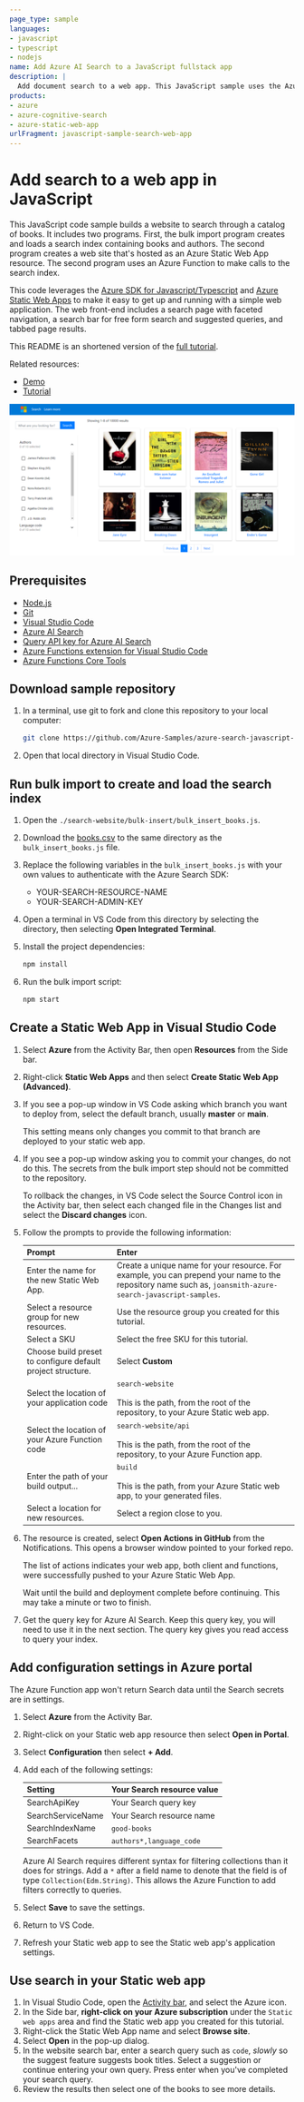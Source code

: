 ```yaml
---
page_type: sample
languages:
- javascript
- typescript
- nodejs
name: Add Azure AI Search to a JavaScript fullstack app
description: | 
  Add document search to a web app. This JavaScript sample uses the Azure SDK to create, load, and query the index.
products:
- azure
- azure-cognitive-search
- azure-static-web-app
urlFragment: javascript-sample-search-web-app
---
```


# Add search to a web app in JavaScript

This JavaScript code sample builds a website to search through a catalog of books. It includes two programs. First, the bulk import program creates and loads a search index containing books and authors. The second program creates a web site that's hosted as an Azure Static Web App resource. The second program uses an Azure Function to make calls to the search index.

This code leverages the [Azure SDK for Javascript/Typescript](https://github.com/Azure/azure-sdk-for-js/tree/master/sdk/search/search-documents/) and [Azure Static Web Apps](https://aka.ms/swadocs) to make it easy to get up and running with a simple web application. The web front-end includes a search page with faceted navigation, a search bar for free form search and suggested queries, and tabbed page results.

This README is an shortened version of the [full tutorial](https://aka.ms/search-website-tutorial). 

Related resources:

* [Demo](https://victorious-beach-0ab88b51e.azurestaticapps.net/)
* [Tutorial](https://aka.ms/search-website-tutorial)

![Screenshot of sample web app](./docs/images/web-app.png)

## Prerequisites

* [Node.js](https://nodejs.org/)
* [Git](https://git-scm.com/downloads)
* [Visual Studio Code](https://code.visualstudio.com/Download)
* [Azure AI Search](https://docs.microsoft.com/azure/search/search-create-service-portal)
* [Query API key for Azure AI Search](https://learn.microsoft.com/azure/search/search-security-api-keys#find-existing-keys)
* [Azure Functions extension for Visual Studio Code](https://marketplace.visualstudio.com/items?itemName=ms-azuretools.vscode-azurefunctions&WT.mc_id=shopathome-github-jopapa)
* [Azure Functions Core Tools](https://docs.microsoft.com/azure/azure-functions/functions-run-local?WT.mc_id=shopathome-github-jopapa)

## Download sample repository

1. In a terminal, use git to fork and clone this repository to your local computer:

    ```bash
    git clone https://github.com/Azure-Samples/azure-search-javascript-samples
    ```

1. Open that local directory in Visual Studio Code.

## Run bulk import to create and load the search index

1. Open the `./search-website/bulk-insert/bulk_insert_books.js`.
1. Download the [books.csv](https://raw.githubusercontent.com/zygmuntz/goodbooks-10k/master/books.csv) to the same directory as the `bulk_insert_books.js` file.
1. Replace the following variables in the `bulk_insert_books.js` with your own values to authenticate with the Azure Search SDK:

    * YOUR-SEARCH-RESOURCE-NAME
    * YOUR-SEARCH-ADMIN-KEY

1. Open a terminal in VS Code from this directory by selecting the directory, then selecting **Open Integrated Terminal**.

1. Install the project dependencies:

   ```bash
   npm install
   ```

1. Run the bulk import script:

    ```bash
    npm start
    ```

## Create a Static Web App in Visual Studio Code

1. Select **Azure** from the Activity Bar, then open **Resources** from the Side bar. 

1. Right-click **Static Web Apps** and then select **Create Static Web App (Advanced)**.

1. If you see a pop-up window in VS Code asking which branch you want to deploy from, select the default branch, usually **master** or **main**. 

    This setting means only changes you commit to that branch are deployed to your static web app. 

1. If you see a pop-up window asking you to commit your changes, do not do this. The secrets from the bulk import step should not be committed to the repository. 

    To rollback the changes, in VS Code select the Source Control icon in the Activity bar, then select each changed file in the Changes list and select the **Discard changes** icon.

1. Follow the prompts to provide the following information:

    |Prompt|Enter|
    |--|--|
    |Enter the name for the new Static Web App.|Create a unique name for your resource. For example, you can prepend your name to the repository name such as, `joansmith-azure-search-javascript-samples`. |
    |Select a resource group for new resources.|Use the resource group you created for this tutorial.|
    |Select a SKU| Select the free SKU for this tutorial.|
    |Choose build preset to configure default project structure.|Select **Custom**|
    |Select the location of your application code|`search-website`<br><br>This is the path, from the root of the repository, to your Azure Static web app. |
    |Select the location of your Azure Function code|`search-website/api`<br><br>This is the path, from the root of the repository, to your Azure Function app. |
    |Enter the path of your build output...|`build`<br><br>This is the path, from your Azure Static web app, to your generated files.|
    |Select a location for new resources.|Select a region close to you.|

1. The resource is created, select **Open Actions in GitHub** from the Notifications. This opens a browser window pointed to your forked repo. 

    The list of actions indicates your web app, both client and functions, were successfully pushed to your Azure Static Web App. 

    Wait until the build and deployment complete before continuing. This may take a minute or two to finish.

1. Get the query key for Azure AI Search. Keep this query key, you will need to use it in the next section. The query key gives you read access to query your index. 

## Add configuration settings in Azure portal

The Azure Function app won't return Search data until the Search secrets are in settings. 

1. Select **Azure** from the Activity Bar. 
1. Right-click on your Static web app resource then select **Open in Portal**.
1. Select **Configuration** then select **+ Add**.

1. Add each of the following settings:

    |Setting|Your Search resource value|
    |--|--|
    |SearchApiKey|Your Search query key|
    |SearchServiceName|Your Search resource name|
    |SearchIndexName|`good-books`|
    |SearchFacets|`authors*,language_code`|

    Azure AI Search requires different syntax for filtering collections than it does for strings. Add a `*` after a field name to denote that the field is of type `Collection(Edm.String)`. This allows the Azure Function to add filters correctly to queries.

1. Select **Save** to save the settings. 
1. Return to VS Code. 
1. Refresh your Static web app to see the Static web app's application settings. 

## Use search in your Static web app

1. In Visual Studio Code, open the [Activity bar](https://code.visualstudio.com/docs/getstarted/userinterface), and select the Azure icon.
1. In the Side bar, **right-click on your Azure subscription** under the `Static web apps` area and find the Static web app you created for this tutorial.
1. Right-click the Static Web App name and select **Browse site**.
1. Select **Open** in the pop-up dialog.
1. In the website search bar, enter a search query such as `code`, _slowly_ so the suggest feature suggests book titles. Select a suggestion or continue entering your own query. Press enter when you've completed your search query. 
1. Review the results then select one of the books to see more details. 
